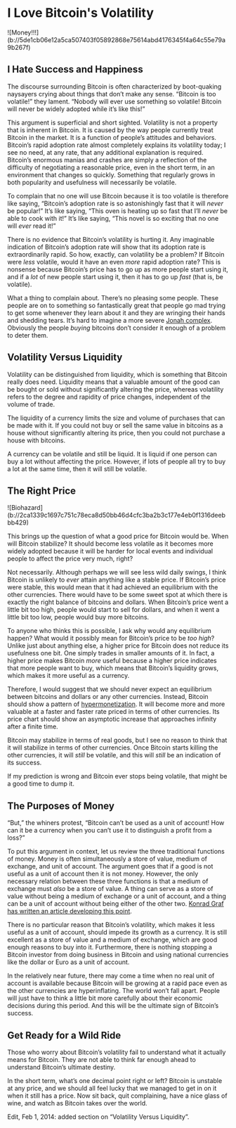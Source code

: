 # I Love Bitcoin's Volatility

<div class="my-4 text-center">![Money!!!](b://5de1cb06e12a5ca507403f05892868e75614abd4176345f4a64c55e79a9b267f)</div>

## I Hate Success and Happiness

The discourse surrounding Bitcoin is often characterized by boot-quaking naysayers crying about things that don’t make any sense. “Bitcoin is too volatile!” they lament. “Nobody will ever use something so volatile! Bitcoin will never be widely adopted while it’s like this!”

This argument is superficial and short sighted. Volatility is not a property that is inherent in Bitcoin. It is caused by the way people currently treat Bitcoin in the market. It is a function of people’s attitudes and behaviors. Bitcoin’s rapid adoption rate almost completely explains its volatility today; I see no need, at any rate, that any additional explanation is required. Bitcoin’s enormous manias and crashes are simply a reflection of the difficulty of negotiating a reasonable price, even in the short term, in an environment that changes so quickly. Something that regularly grows in both popularity and usefulness will necessarily be volatile.

To complain that no one will use Bitcoin because it is too volatile is therefore like saying, “Bitcoin’s adoption rate is so astonishingly fast that it will _never_ be popular!” It’s like saying, “This oven is heating up so fast that I’ll _never_ be able to cook with it!” It’s like saying, “This novel is so exciting that no one will _ever_ read it!”

There is no evidence that Bitcoin’s volatility is hurting it. Any imaginable indication of Bitcoin’s adoption rate will show that its adoption rate is extraordinarily rapid. So how, exactly, can volatility be a problem? If Bitcoin were _less_ volatile, would it have an even _more_ rapid adoption rate? This is nonsense because Bitcoin’s price has to go up as more people start using it, and if a _lot_ of new people start using it, then it has to go up _fast_ (that is, be volatile).

What a thing to complain about. There’s no pleasing some people. These people are on to something so fantastically great that people go mad trying to get some whenever they learn about it and they are wringing their hands and shedding tears. It’s hard to imagine a more severe [Jonah complex](https://en.wikipedia.org/wiki/Jonah_Complex). Obviously the people _buying_ bitcoins don’t consider it enough of a problem to deter them.

## Volatility Versus Liquidity

Volatility can be distinguished from liquidity, which is something that Bitcoin really does need. Liquidity means that a valuable amount of the good can be bought or sold without significantly altering the price, whereas volatility refers to the degree and rapidity of price changes, independent of the volume of trade.

The liquidity of a currency limits the size and volume of purchases that can be made with it. If you could not buy or sell the same value in bitcoins as a house without significantly altering its price, then you could not purchase a house with bitcoins.

A currency can be volatile and still be liquid. It is liquid if one person can buy a lot without affecting the price. However, if lots of people all try to buy a lot at the same time, then it will still be volatile.

## The Right Price

<div class="my-4 text-center">![Biohazard](b://2ca1339c1697c751c78eca8d50bb46d4cfc3ba2b3c177e4eb0f1316deebbb429)</div>

This brings up the question of what a good price for Bitcoin would be. When will Bitcoin stabilize? It should become less volatile as it becomes more widely adopted because it will be harder for local events and individual people to affect the price very much, right?

Not necessarily. Although perhaps we will see less wild daily swings, I think Bitcoin is unlikely to _ever_ attain anything like a stable price. If Bitcoin’s price were stable, this would mean that it had achieved an equilibrium with the other currencies. There would have to be some sweet spot at which there is exactly the right balance of bitcoins and dollars. When Bitcoin’s price went a little bit too high, people would start to sell for dollars, and when it went a little bit too low, people would buy more bitcoins.

To anyone who thinks this is possible, I ask why would any equilibrium happen? What would it possibly mean for Bitcoin’s price to be _too high_? Unlike just about anything else, a higher price for Bitcoin does not reduce its usefulness one bit. One simply trades in smaller amounts of it. In fact, a higher price makes Bitcoin _more_ useful because a higher price indicates that more people want to buy, which means that Bitcoin’s liquidity grows, which makes it more useful as a currency.

Therefore, I would suggest that we should never expect an equilibrium between bitcoins and dollars or any other currencies. Instead, Bitcoin should show a pattern of [hypermonetization](http://konradsgraf.com/blog1/2013/11/7/hyper-monetization-reloaded-another-round-of-bubble-talk.html). It will become more and more valuable at a faster and faster rate priced in terms of other currencies. Its price chart should show an asymptotic increase that approaches infinity after a finite time.

Bitcoin may stabilize in terms of real goods, but I see no reason to think that it will stabilize in terms of other currencies. Once Bitcoin starts killing the other currencies, it will _still_ be volatile, and this will _still_ be an indication of its success.

If my prediction is wrong and Bitcoin ever stops being volatile, that might be a good time to dump it.

## The Purposes of Money

“But,” the whiners protest, “Bitcoin can’t be used as a unit of account! How can it be a currency when you can’t use it to distinguish a profit from a loss?”

To put this argument in context, let us review the three traditional functions of money. Money is often simultaneously a store of value, medium of exchange, and unit of account. The argument goes that if a good is not useful as a unit of account then it is not money. However, the only necessary relation between these three functions is that a medium of exchange must _also_ be a store of value. A thing can serve as a store of value without being a medium of exchange or a unit of account, and a thing can be a unit of account without being either of the other two. [Konrad Graf has written an article developing this point](http://konradsgraf.com/blog1/2013/9/14/bitcoin-as-medium-of-exchange-now-and-unit-of-account-later.html).

There is no particular reason that Bitcoin’s volatility, which makes it less useful as a unit of account, should impede its growth as a currency. It is still excellent as a store of value and a medium of exchange, which are good enough reasons to buy into it. Furthermore, there is nothing stopping a Bitcoin investor from doing business in Bitcoin and using national currencies like the dollar or Euro as a unit of account.

In the relatively near future, there may come a time when no real unit of account is available because Bitcoin will be growing at a rapid pace even as the other currencies are hyperinflating. The world won’t fall apart. People will just have to think a little bit more carefully about their economic decisions during this period. And this will be the ultimate sign of Bitcoin’s success.

## Get Ready for a Wild Ride

Those who worry about Bitcoin’s volatility fail to understand what it actually means for Bitcoin. They are not able to think far enough ahead to understand Bitcoin’s ultimate destiny.

In the short term, what’s one decimal point right or left? Bitcoin is unstable at any price, and we should all feel lucky that we managed to get in on it when it still has a price. Now sit back, quit complaining, have a nice glass of wine, and watch as Bitcoin takes over the world.

Edit, Feb 1, 2014: added section on “Volatility Versus Liquidity”.
